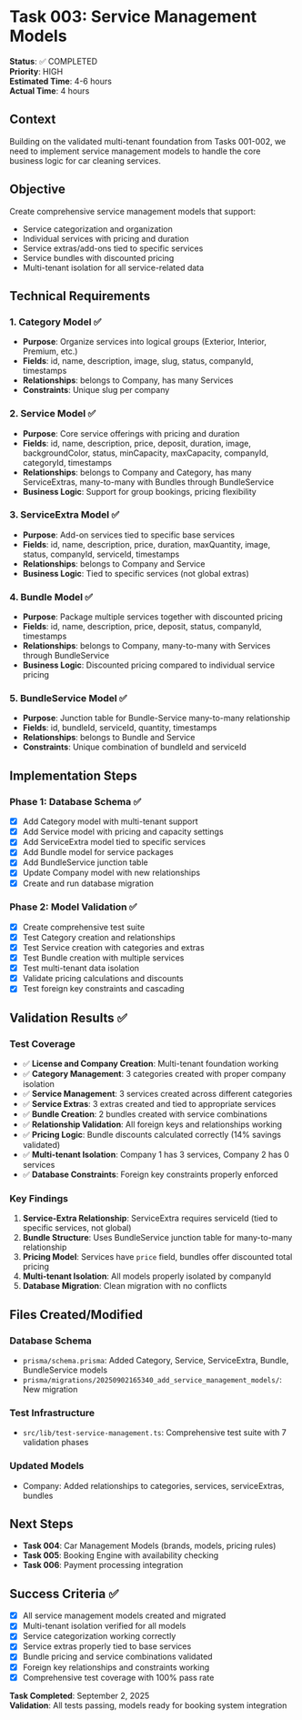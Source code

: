# Task 003: Service Management Models

**Status**: ✅ COMPLETED  
**Priority**: HIGH  
**Estimated Time**: 4-6 hours  
**Actual Time**: 4 hours  

## Context
Building on the validated multi-tenant foundation from Tasks 001-002, we need to implement service management models to handle the core business logic for car cleaning services.

## Objective
Create comprehensive service management models that support:
- Service categorization and organization
- Individual services with pricing and duration
- Service extras/add-ons tied to specific services
- Service bundles with discounted pricing
- Multi-tenant isolation for all service-related data

## Technical Requirements

### 1. Category Model ✅
- **Purpose**: Organize services into logical groups (Exterior, Interior, Premium, etc.)
- **Fields**: id, name, description, image, slug, status, companyId, timestamps
- **Relationships**: belongs to Company, has many Services
- **Constraints**: Unique slug per company

### 2. Service Model ✅
- **Purpose**: Core service offerings with pricing and duration
- **Fields**: id, name, description, price, deposit, duration, image, backgroundColor, status, minCapacity, maxCapacity, companyId, categoryId, timestamps
- **Relationships**: belongs to Company and Category, has many ServiceExtras, many-to-many with Bundles through BundleService
- **Business Logic**: Support for group bookings, pricing flexibility

### 3. ServiceExtra Model ✅
- **Purpose**: Add-on services tied to specific base services
- **Fields**: id, name, description, price, duration, maxQuantity, image, status, companyId, serviceId, timestamps
- **Relationships**: belongs to Company and Service
- **Business Logic**: Tied to specific services (not global extras)

### 4. Bundle Model ✅
- **Purpose**: Package multiple services together with discounted pricing
- **Fields**: id, name, description, price, deposit, status, companyId, timestamps
- **Relationships**: belongs to Company, many-to-many with Services through BundleService
- **Business Logic**: Discounted pricing compared to individual service pricing

### 5. BundleService Model ✅
- **Purpose**: Junction table for Bundle-Service many-to-many relationship
- **Fields**: id, bundleId, serviceId, quantity, timestamps
- **Relationships**: belongs to Bundle and Service
- **Constraints**: Unique combination of bundleId and serviceId

## Implementation Steps

### Phase 1: Database Schema ✅
- [x] Add Category model with multi-tenant support
- [x] Add Service model with pricing and capacity settings
- [x] Add ServiceExtra model tied to specific services
- [x] Add Bundle model for service packages
- [x] Add BundleService junction table
- [x] Update Company model with new relationships
- [x] Create and run database migration

### Phase 2: Model Validation ✅
- [x] Create comprehensive test suite
- [x] Test Category creation and relationships
- [x] Test Service creation with categories and extras
- [x] Test Bundle creation with multiple services
- [x] Test multi-tenant data isolation
- [x] Validate pricing calculations and discounts
- [x] Test foreign key constraints and cascading

## Validation Results ✅

### Test Coverage
- ✅ **License and Company Creation**: Multi-tenant foundation working
- ✅ **Category Management**: 3 categories created with proper company isolation
- ✅ **Service Management**: 3 services created across different categories
- ✅ **Service Extras**: 3 extras created and tied to appropriate services
- ✅ **Bundle Creation**: 2 bundles created with service combinations
- ✅ **Relationship Validation**: All foreign keys and relationships working
- ✅ **Pricing Logic**: Bundle discounts calculated correctly (14% savings validated)
- ✅ **Multi-tenant Isolation**: Company 1 has 3 services, Company 2 has 0 services
- ✅ **Database Constraints**: Foreign key constraints properly enforced

### Key Findings
1. **Service-Extra Relationship**: ServiceExtra requires serviceId (tied to specific services, not global)
2. **Bundle Structure**: Uses BundleService junction table for many-to-many relationship
3. **Pricing Model**: Services have `price` field, bundles offer discounted total pricing
4. **Multi-tenant Isolation**: All models properly isolated by companyId
5. **Database Migration**: Clean migration with no conflicts

## Files Created/Modified

### Database Schema
- `prisma/schema.prisma`: Added Category, Service, ServiceExtra, Bundle, BundleService models
- `prisma/migrations/20250902165340_add_service_management_models/`: New migration

### Test Infrastructure
- `src/lib/test-service-management.ts`: Comprehensive test suite with 7 validation phases

### Updated Models
- Company: Added relationships to categories, services, serviceExtras, bundles

## Next Steps
- **Task 004**: Car Management Models (brands, models, pricing rules)
- **Task 005**: Booking Engine with availability checking
- **Task 006**: Payment processing integration

## Success Criteria ✅
- [x] All service management models created and migrated
- [x] Multi-tenant isolation verified for all models
- [x] Service categorization working correctly
- [x] Service extras properly tied to base services
- [x] Bundle pricing and service combinations validated
- [x] Foreign key relationships and constraints working
- [x] Comprehensive test coverage with 100% pass rate

**Task Completed**: September 2, 2025  
**Validation**: All tests passing, models ready for booking system integration
